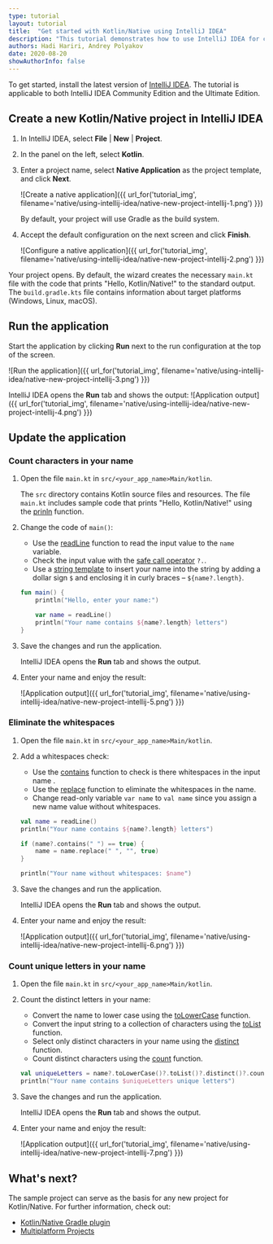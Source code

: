 ```yaml
---
type: tutorial
layout: tutorial
title:  "Get started with Kotlin/Native using IntelliJ IDEA"
description: "This tutorial demonstrates how to use IntelliJ IDEA for creating a Kotlin/Native application."
authors: Hadi Hariri, Andrey Polyakov
date: 2020-08-20
showAuthorInfo: false
---
```


<!--- To become a How-To. Need to change type to new "HowTo" --->

To get started, install the latest version of [IntelliJ IDEA](http://www.jetbrains.com/idea/download/index.html). The tutorial is applicable to both IntelliJ IDEA Community Edition and the Ultimate Edition.

## Create a new Kotlin/Native project in IntelliJ IDEA

1. In IntelliJ IDEA, select **File** \| **New** \| **Project**.
2. In the panel on the left, select **Kotlin**.
3. Enter a project name, select **Native Application** as the project template, and click **Next**.

   ![Create a native application]({{ url_for('tutorial_img', filename='native/using-intellij-idea/native-new-project-intellij-1.png') }})

   By default, your project will use Gradle as the build system.

4. Accept the default configuration on the next screen and click **Finish**.

   ![Configure a native application]({{ url_for('tutorial_img', filename='native/using-intellij-idea/native-new-project-intellij-2.png') }})

Your project opens. By default, the wizard creates the necessary `main.kt` file with the code that prints "Hello, Kotlin/Native!" to the standard output.
The `build.gradle.kts` file contains information about target platforms (Windows, Linux, macOS).

## Run the application

Start the application by clicking **Run** next to the run configuration at the top of the screen.

![Run the application]({{ url_for('tutorial_img', filename='native/using-intellij-idea/native-new-project-intellij-3.png') }})

IntelliJ IDEA opens the **Run** tab and shows the output:
![Application output]({{ url_for('tutorial_img', filename='native/using-intellij-idea/native-new-project-intellij-4.png') }})

## Update the application

### Count characters in your name

1. Open the file `main.kt` in `src/<your_app_name>Main/kotlin`.

   The `src` directory contains Kotlin source files and resources. The file `main.kt` includes sample code that prints "Hello, Kotlin/Native!" using the [prinln](https://kotlinlang.org/api/latest/jvm/stdlib/kotlin.io/println.html) function.

2. Change the code of `main()`:

   * Use the [readLine](https://kotlinlang.org/api/latest/jvm/stdlib/kotlin.io/read-line.html) function to read the input value to the `name` variable.
   * Check the input value with the [safe call operator](https://kotlinlang.org/docs/reference/null-safety.html#safe-calls) `?.`. 
   * Use a [string template](https://kotlinlang.org/docs/reference/basic-types.html#string-templates) to insert your name into the string by adding a dollar sign `$` and enclosing it in curly braces – `${name?.length}`. 

   <div class="sample" markdown="1" theme="idea" mode="kotlin" data-highlight-only>
   
   ```kotlin
   fun main() {
       println("Hello, enter your name:")
   
       var name = readLine()
       println("Your name contains ${name?.length} letters")
   }
   ```
   
   </div>

3. Save the changes and run the application.

   IntelliJ IDEA opens the **Run** tab and shows the output.

4. Enter your name and enjoy the result:

   ![Application output]({{ url_for('tutorial_img', filename='native/using-intellij-idea/native-new-project-intellij-5.png') }})

### Eliminate the whitespaces

1. Open the file `main.kt` in `src/<your_app_name>Main/kotlin`.

2. Add a whitespaces check:

   * Use the [contains](https://kotlinlang.org/api/latest/jvm/stdlib/kotlin.text/contains.html) function to check is there whitespaces in the input name .
   * Use the [replace](https://kotlinlang.org/api/latest/jvm/stdlib/kotlin.text/replace.html) function to eliminate the whitespaces in the name.
   * Change read-only variable `var name` to `val name` since you assign a new name value without whitespaces.

   <div class="sample" markdown="1" theme="idea" mode="kotlin" data-highlight-only>
   
   ```kotlin
   val name = readLine()
   println("Your name contains ${name?.length} letters")
   
   if (name?.contains(" ") == true) {
       name = name.replace(" ", "", true)
   }
   
   println("Your name without whitespaces: $name")
   ```
   
   </div>
   
3. Save the changes and run the application.
   
   IntelliJ IDEA opens the **Run** tab and shows the output.
   
4. Enter your name and enjoy the result:

   ![Application output]({{ url_for('tutorial_img', filename='native/using-intellij-idea/native-new-project-intellij-6.png') }})

### Count unique letters in your name

1. Open the file `main.kt` in `src/<your_app_name>Main/kotlin`.

2. Count the distinct letters in your name:

   * Convert the name to lower case using the [toLowerCase](https://kotlinlang.org/api/latest/jvm/stdlib/kotlin.text/to-lower-case.html) function.
   * Convert the input string to a collection of characters using the [toList](https://kotlinlang.org/api/latest/jvm/stdlib/kotlin.text/to-list.html) function.
   * Select only distinct characters in your name using the [distinct](https://kotlinlang.org/api/latest/jvm/stdlib/kotlin.collections/distinct.html) function.
   * Count distinct characters using the [count](https://kotlinlang.org/api/latest/jvm/stdlib/kotlin.collections/count.html) function.
   
   <div class="sample" markdown="1" theme="idea" mode="kotlin" data-highlight-only>
   
   ```kotlin
   val uniqueLetters = name?.toLowerCase()?.toList()?.distinct()?.count()
   println("Your name contains $uniqueLetters unique letters")
   ```
   
   </div>
   
3. Save the changes and run the application.

   IntelliJ IDEA opens the **Run** tab and shows the output.

4. Enter your name and enjoy the result:

   ![Application output]({{ url_for('tutorial_img', filename='native/using-intellij-idea/native-new-project-intellij-7.png') }})


## What's next?

The sample project can serve as the basis for any new project for Kotlin/Native. For further information, check out:

* [Kotlin/Native Gradle plugin](https://kotlinlang.org/docs/reference/native/gradle_plugin.html)
* [Multiplatform Projects](https://kotlinlang.org/docs/reference/mpp-discover-project.html)


